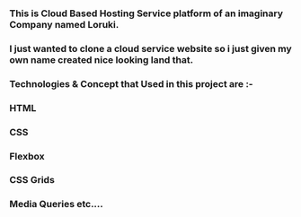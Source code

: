 ### This is Cloud Based Hosting Service platform of an imaginary Company named Loruki.

### I just wanted to clone a cloud service website so i just given my own name created nice looking land that.

### Technologies & Concept that Used in this project are :-

### HTML

### CSS

### Flexbox

### CSS Grids

### Media Queries etc....
